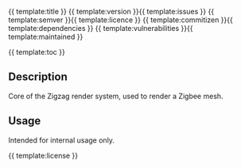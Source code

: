 {{ template:title }}
{{ template:version }}{{ template:issues }} {{ template:semver }}{{ template:licence }} {{ template:commitizen }}{{ template:dependencies }} {{ template:vulnerabilities }}{{ template:maintained }}

{{ template:toc }}

## Description
Core of the Zigzag render system, used to render a Zigbee mesh.

## Usage
Intended for internal usage only.

{{ template:license }}